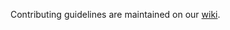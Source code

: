 Contributing guidelines are maintained on our [wiki](https://github.com/pi-base/data/wiki/Conventions).
